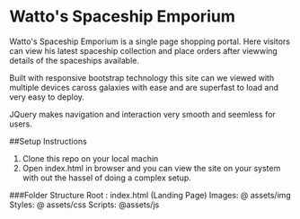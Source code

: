 # Watto's Spaceship Emporium
Watto's Spaceship Emporium is a single page shopping portal.
Here visitors can view his latest spaceship collection and place orders after viewwing details of the spaceships available.

Built with responsive bootstrap technology this site can we viewed with multiple devices caross galaxies with ease and are superfast to load and very easy to deploy.

JQuery makes navigation and interaction very smooth and seemless for users.

##Setup Instructions

1. Clone this repo on your local machin
2. Open index.html in browser and you can view the site on your system with out the hassel of doing a complex setup.

###Folder Structure
    Root : index.html (Landing Page)
    Images: @ assets/img 
    Styles: @ assets/css
    Scripts: @assets/js
